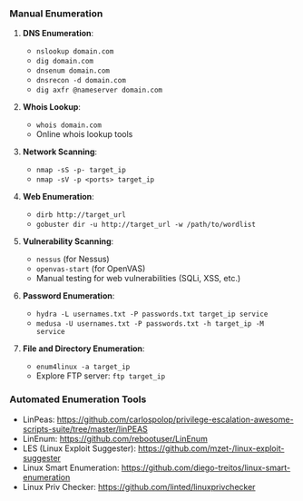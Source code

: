 ### Manual Enumeration

1. **DNS Enumeration**:
   - `nslookup domain.com`
   - `dig domain.com`
   - `dnsenum domain.com`
   - `dnsrecon -d domain.com`
   - `dig axfr @nameserver domain.com`

2. **Whois Lookup**:
   - `whois domain.com`
   - Online whois lookup tools

3. **Network Scanning**:
   - `nmap -sS -p- target_ip`
   - `nmap -sV -p <ports> target_ip`

4. **Web Enumeration**:
   - `dirb http://target_url`
   - `gobuster dir -u http://target_url -w /path/to/wordlist`

5. **Vulnerability Scanning**:
   - `nessus` (for Nessus)
   - `openvas-start` (for OpenVAS)
   - Manual testing for web vulnerabilities (SQLi, XSS, etc.)

6. **Password Enumeration**:
   - `hydra -L usernames.txt -P passwords.txt target_ip service`
   - `medusa -U usernames.txt -P passwords.txt -h target_ip -M service`

7. **File and Directory Enumeration**:
   - `enum4linux -a target_ip`
   - Explore FTP server: `ftp target_ip`

### Automated Enumeration Tools

- LinPeas: https://github.com/carlospolop/privilege-escalation-awesome-scripts-suite/tree/master/linPEAS
- LinEnum: https://github.com/rebootuser/LinEnum
- LES (Linux Exploit Suggester): https://github.com/mzet-/linux-exploit-suggester
- Linux Smart Enumeration: https://github.com/diego-treitos/linux-smart-enumeration
- Linux Priv Checker: https://github.com/linted/linuxprivchecker 
